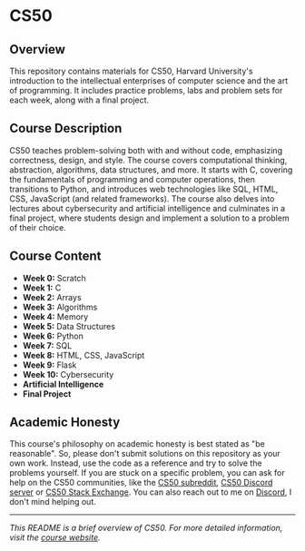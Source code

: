 # CS50

## Overview

This repository contains materials for CS50, Harvard University's introduction to the intellectual enterprises of computer science and the art of programming. It includes practice problems, labs and problem sets for each week, along with a final project.

## Course Description

CS50 teaches problem-solving both with and without code, emphasizing correctness, design, and style. The course covers computational thinking, abstraction, algorithms, data structures, and more. It starts with C, covering the fundamentals of programming and computer operations, then transitions to Python, and introduces web technologies like SQL, HTML, CSS, JavaScript (and related frameworks). The course also delves into lectures about cybersecurity and artificial intelligence and culminates in a final project, where students design and implement a solution to a problem of their choice.

## Course Content

- **Week 0:** Scratch
- **Week 1:** C
- **Week 2:** Arrays
- **Week 3:** Algorithms
- **Week 4:** Memory
- **Week 5:** Data Structures
- **Week 6:** Python
- **Week 7:** SQL
- **Week 8:** HTML, CSS, JavaScript
- **Week 9:** Flask
- **Week 10:** Cybersecurity
- **Artificial Intelligence**
- **Final Project**

## Academic Honesty

This course's philosophy on academic honesty is best stated as "be reasonable". So, please don't submit solutions on this repository as your own work. Instead, use the code as a reference and try to solve the problems yourself. If you are stuck on a specific problem, you can ask for help on the CS50 communities, like the [CS50 subreddit](https://www.reddit.com/r/cs50/), [CS50 Discord server](https://discord.gg/cs50) or [CS50 Stack Exchange](https://cs50.stackexchange.com/). You can also reach out to me on [Discord](https://discord.com/users/305813116669919233), I don't mind helping out.

---

*This README is a brief overview of CS50. For more detailed information, visit the [course website](https://cs50.harvard.edu/x/2023/).*
